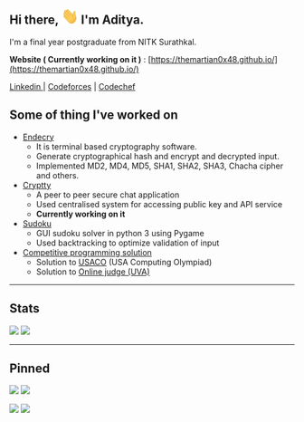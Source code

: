 
## Hi there, <img src="asset/wave.gif" width="30px"> I'm Aditya.

I'm a final year postgraduate from NITK Surathkal.  

**Website ( Currently working on it )** : [https://themartian0x48.github.io/](https://themartian0x48.github.io/)

[ Linkedin ](https://www.linkedin.com/in/themartian0x48/) | [Codeforces](https://codeforces.com/profile/TheMartian0x48)  | [Codechef](https://www.codechef.com/users/martian_7)

## Some of thing I've worked on

- [Endecry](https://github.com/TheMartian0x48/endecry-cryptographic-hash-and-cipher)
    - It is terminal based cryptography software.
    - Generate cryptographical hash and encrypt and decrypted input.
    - Implemented MD2, MD4, MD5, SHA1, SHA2, SHA3, Chacha cipher and others.
- [Cryptty](#)
    - A peer to peer secure chat application
    - Used centralised system for accessing public key and API service
    - **Currently working on it**
- [Sudoku](https://github.com/TheMartian0x48/sudoku)
    - GUI sudoku solver in python 3 using Pygame
    - Used backtracking to optimize validation of input        
- [Competitive programming solution](https://github.com/TheMartian0x48/CP)
    - Solution to [USACO](http://www.usaco.org/) (USA Computing Olympiad)
    - Solution to [Online judge (UVA)](uva.onlinejudge.org/index.php)

---
## Stats
<img src="https://github-readme-stats.vercel.app/api?username=TheMartian0x48&show_icons=true&theme=gruvbox&line_height=24&hide=stars"> <img src="https://github-readme-stats.vercel.app/api/top-langs/?username=TheMartian0x48&layout=compact&theme=gruvbox&line_height=24">

---
## Pinned 
<a href="https://github.com/TheMartian0x48/sudoku"><img src="https://github-readme-stats.vercel.app/api/pin/?username=TheMartian0x48&repo=sudoku&show_icons=true&theme=gruvbox"></a> <a href="https://github.com/TheMartian0x48/CP"><img src="https://github-readme-stats.vercel.app/api/pin/?username=TheMartian0x48&repo=CP&show_icons=true&theme=gruvbox"></a>

<a href="https://github.com/TheMartian0x48/TheMartian0x48.github.io"><img src="https://github-readme-stats.vercel.app/api/pin/?username=TheMartian0x48&repo=TheMartian0x48.github.io&show_icons=true&theme=gruvbox"></a> <a href="https://github.com/TheMartian0x48/SQL"><img src="https://github-readme-stats.vercel.app/api/pin/?username=TheMartian0x48&repo=SQL&show_icons=true&theme=gruvbox"></a>


